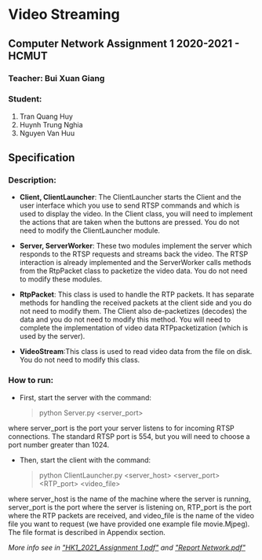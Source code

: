 # Video Streaming
## Computer Network Assignment 1 2020-2021 - HCMUT

### Teacher: Bui Xuan Giang
### Student:
1. Tran Quang Huy
2. Huynh Trung Nghia
3. Nguyen Van Huu

## Specification
### Description:

- **Client, ClientLauncher**: The ClientLauncher starts the Client and the user interface which you use to send RTSP commands and which is used to display the video. In the Client class, you will need to implement the actions that are taken when the buttons are pressed. You do not need to modify the ClientLauncher module.

- **Server, ServerWorker**: These two modules implement the server which responds to the RTSP requests and streams back the video. The RTSP interaction is already implemented and the ServerWorker calls methods from the RtpPacket class to packetize the video data. You do not need to modify these modules.

- **RtpPacket**: This class is used to handle the RTP packets. It has separate methods for handling the received packets at the client side and you do not need to modify them. The Client also de-packetizes (decodes) the data and you do not need to modify this method. You will need to complete the implementation of video data RTPpacketization (which is used by the server).

- **VideoStream**:This class is used to read video data from the file on disk. You do not need to modify this class.

### How to run:

- First, start the server with the command:

    > python Server.py <server_port>

where server_port is the port your server listens to for incoming RTSP connections. The standard RTSP port is 554, but you will need to choose a port number greater than 1024.

- Then, start the client with the command:
    
    >  python ClientLauncher.py <server_host> <server_port> <RTP_port> <video_file>

where server_host is the name of the machine where the server is running, server_port is the port where the server is listening on, RTP_port is the port where the RTP packets are received, and video_file is the name of the video file you want to request (we have provided one example file movie.Mjpeg). The file format is described in Appendix section.


*More info see in ["HK1_2021_Assignment 1.pdf"](https://github.com/huunguyencs/Video_Streaming_HCMUT/blob/main/HK1_2021_Assignment%201.pdf) and ["Report Network.pdf"](https://github.com/huunguyencs/Video_Streaming_HCMUT/blob/main/HK1_2021_Assignment%201.pdf)*